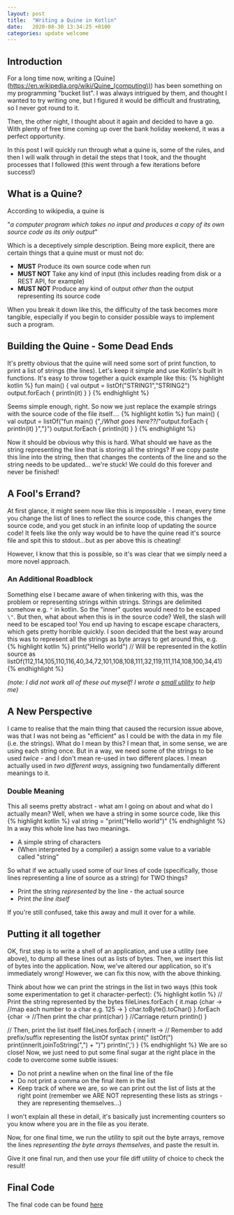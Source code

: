 ```yaml
---
layout: post
title:  "Writing a Quine in Kotlin"
date:   2020-08-30 13:34:25 +0100
categories: update welcome
---
```

## Introduction
For a long time now, writing a [Quine](https://en.wikipedia.org/wiki/Quine_(computing\)) has been something on my programming "bucket list".
I was always intrigued by them, and thought I wanted to try writing one, but I figured it would be difficult and frustrating, so I never got round to it.

Then, the other night, I thought about it again and decided to have a go. With plenty of free time coming up over the bank holiday weekend, it was a perfect opportunity.

In this post I will quickly run through what a quine is, some of the rules, and then I will walk through in detail the steps that I took, and the thought processes that I followed (this went through a few iterations before success!)
## What is a Quine?
According to wikipedia, a quine is 

"*a computer program which takes no input and produces a copy of its own source code as its only output*"

Which is a deceptively simple description. Being more explicit, there are certain things that a quine must or must not do:
* **MUST** Produce its own source code when run
* **MUST NOT** Take any kind of input (this includes reading from disk or a REST API, for example)
* **MUST NOT** Produce any kind of output *other than* the output representing its source code

When you break it down like this, the difficulty of the task becomes more tangible, especially if you begin to consider possible ways to implement such a program.
## Building the Quine - Some Dead Ends
It's pretty obvious that the quine will need some sort of print function, to print a list of strings (the lines). Let's keep it simple and use Kotlin's built in functions. It's easy to throw together a quick example like this:
{% highlight kotlin %}
fun main() {
    val output = listOf("STRING1","STRING2")
    output.forEach { println(it) }
}
{% endhighlight %}

Seems simple enough, right. So now we just replace the example strings with the source code of the file itself....
{% highlight kotlin %}
fun main() {
    val output = listOf("fun main() {",/*What goes here??*/"output.forEach { println(it) }","}")
    output.forEach { println(it) }
}
{% endhighlight %}

Now it should be obvious why this is hard. What should we have as the string representing the line that is storing all the strings? If we copy paste this line into the string, 
then that changes the contents of the line and so the string needs to be updated... we're stuck! We could do this forever and never be finished!
## A Fool's Errand?
At first glance, it might seem now like this is impossible - I mean, every time you change the list of lines to reflect the source code, this changes the source code, and you get stuck in an infinite loop of updating the source code!
It feels like the only way would be to have the quine read it's source file and spit this to stdout...but as per above this is cheating!

However, I know that this is possible, so it's was clear that we simply need a more novel approach.
### An Additional Roadblock
Something else I became aware of when tinkering with this, was the problem or representing strings within strings. Strings are delimited somehow
e.g. `"` in kotlin. So the "inner" quotes would need to be escaped `\"`. But then, what about when this is in the source code? Well,
the slash will need to be escaped too! You end up having to escape escape characters, which gets pretty horrible quickly.
I soon decided that the best way around this was to represent all the strings as byte arrays to get around this, e.g.
{% highlight kotlin %}
print("Hello world")
// Will be represented in the kotlin source as
listOf(112,114,105,110,116,40,34,72,101,108,108,111,32,119,111,114,108,100,34,41)
{% endhighlight %}

*(note: I did not work all of these out myself! I wrote a [small utility](https://github.com/fran-man/Kotlin-Quine/blob/master/src/main/kotlin/com/franm/quine/FileToByteArrays.kt) to help me)*

## A New Perspective
I came to realise that the main thing that caused the recursion issue above, was that I was not being as "efficient" as I could be with the data in my file (i.e. the strings).
What do I mean by this? I mean that, in some sense, we are using each string once. But in a way, we need some of the strings to be used *twice* - 
and I don't mean re-used in two different places. I mean actually used in *two different ways*, assigning two fundamentally different meanings to it.
### Double Meaning
This all seems pretty abstract - what am I going on about and what do I actually mean? Well, when we have a string in some source code, like this
{% highlight kotlin %}
val string = "print(\"Hello world\")"
{% endhighlight %}
In a way this whole line has two meanings.
- A simple string of characters
- (When interpreted by a compiler) a assign some value to a variable called "string"

So what if we actually used some of our lines of code (specifically, those lines representing a line of source as a string) for TWO things?
- Print the string *represented* by the line - the actual source
- Print *the line itself*

If you're still confused, take this away and mull it over for a while.

## Putting it all together
OK, first step is to write a shell of an application, and use a utility (see above), to dump all these lines out as lists of bytes.
Then, we insert this list of bytes into the application. Now, we've altered our application, so it's immediately wrong! However, we can fix this now, with the above thinking.

Think about how we can print the strings in the list in two ways (this took some experimentation to get it character-perfect):
{% highlight kotlin %}
// Print the string represented by the bytes
    fileLines.forEach {
        it.map {char ->
            //map each number to a char e.g. 125 -> }
            char.toByte().toChar()
        }.forEach {char ->
            //Then print the char
            print(char)
        }
        //Carriage return
        println()
    }
    
// Then, print the list itself
    fileLines.forEach { innerIt ->
         // Remember to add prefix/suffix representing the listOf syntax
         print("        listOf(")
         print(innerIt.joinToString(",") + ")")
         println(',')
    }
{% endhighlight %}
We are so close! Now, we just need to put some final sugar at the right place in the code to overcome some subtle issues:
- Do not print a newline when on the final line of the file
- Do not print a comma on the final item in the list
- Keep track of where we are, so we can print out the list of lists at the right point (remember we ARE NOT representing these lists as strings - they are representing themselves...)

I won't explain all these in detail, it's basically just incrementing counters so you know where you are in the file as you iterate.

Now, for one final time, we run the utility to spit out the byte arrays, remove the lines *representing the byte arrays themselves*, and paste the result in.

Give it one final run, and then use your file diff utility of choice to check the result!

## Final Code
The final code can be found [here](https://github.com/fran-man/Kotlin-Quine/blob/master/src/main/kotlin/com/franm/quine/Quine.kt)